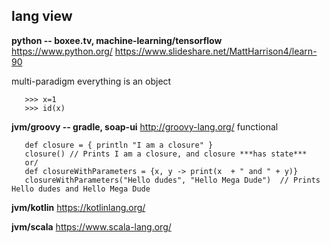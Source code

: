 
##  lang view

**python -- boxee.tv, machine-learning/tensorflow**  
 https://www.python.org/ 
 https://www.slideshare.net/MattHarrison4/learn-90 

 multi-paradigm 
 everything is an object  
~~~~
   >>> x=1 
   >>> id(x)
~~~~
   
**jvm/groovy -- gradle, soap-ui** 
 http://groovy-lang.org/ 
 functional
~~~~ 
   def closure = { println "I am a closure" }
   closure() // Prints I am a closure, and closure ***has state***
   or/
   def closureWithParameters = {x, y -> print(x  + " and " + y)}
   closureWithParameters("Hello dudes", "Hello Mega Dude")  // Prints Hello dudes and Hello Mega Dude
~~~~

**jvm/kotlin** 
 https://kotlinlang.org/ 

**jvm/scala** 
 https://www.scala-lang.org/ 
 
